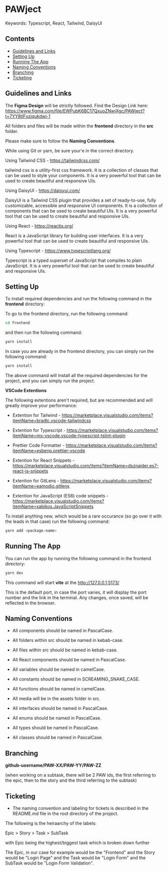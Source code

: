 # PAWject

Keywords: Typescript, React, Tailwind, DaisyUI

## Contents

- [Guidelines and Links](#guidelines)
- [Setting Up](#setting-up)
- [Running The App](#running-the-app)
- [Naming Conventions](#naming-conventions)
- [Branching](#branching)
- [Ticketing](#ticketing)


## Guidelines and Links

The **Figma Design** will be strictly followed.
Find the Design Link here: https://www.figma.com/file/EWPubK6BC17QxuoZNwjXgc/PAWject?t=7YY8tlFxziqukdwj-1

All folders and files will be made within the **frontend** directory in the **src** folder.

Please make sure to follow the **Naming Conventions**.

While using Git or yarn, be sure your'e in the correct directory.


Using Tailwind CSS - https://tailwindcss.com/

tailwind css is a utility-first css framework. It is a collection of classes that can be used to style your components. It is a very powerful tool that can be used to create beautiful and responsive UIs.


Using DaisyUI - https://daisyui.com/

DaisyUI is a Tailwind CSS plugin that provides a set of ready-to-use, fully customizable, accessible and responsive UI components. It is a collection of components that can be used to create beautiful UIs. It is a very powerful tool that can be used to create beautiful and responsive UIs.


Using React - https://reactjs.org/

React is a JavaScript library for building user interfaces. It is a very powerful tool that can be used to create beautiful and responsive UIs.


Using Typescript - https://www.typescriptlang.org/

Typescript is a typed superset of JavaScript that compiles to plain JavaScript. It is a very powerful tool that can be used to create beautiful and responsive UIs.

## Setting Up

To install required dependencies and run the following command in the **frontend** directory:

To go to the frontend directory, run the following command:

```bash
cd frontend
```

and then run the following command:

```bash
yarn install
```

In case you are already in the frontend directory, you can simply run the following command:

```bash
yarn install
```

The above command will install all the required dependencies for the project, and you can simply run the project. 

**VSCode Extentions**

The following extentions aren't required, but are recommended and will greatly improve your performance:

- Extention for Tailwind - https://marketplace.visualstudio.com/items?itemName=bradlc.vscode-tailwindcss
- Extention for Typescript - https://marketplace.visualstudio.com/items?itemName=ms-vscode.vscode-typescript-tslint-plugin
- Prettier Code Formatter - https://marketplace.visualstudio.com/items?itemName=esbenp.prettier-vscode
- Extention for React Snippets - https://marketplace.visualstudio.com/items?itemName=dsznajder.es7-react-js-snippets

- Extention for GitLens - https://marketplace.visualstudio.com/items?itemName=eamodio.gitlens
- Extention for JavaScript (ES6) code snippets - https://marketplace.visualstudio.com/items?itemName=xabikos.JavaScriptSnippets


To install anything new, which would be a rare occurance (so go over it with the leads in that case) run the following command:

```bash
yarn add <package-name>
```


## Running The App

You can run the app by running the following command in the frontend directory:

```bash
yarn dev
```

This command will start **vite** at the http://127.0.0.1:5173/

This is the default port, in case the port varies, it will display the port number and the link in the terminal. Any changes, once saved, will be reflected in the browser.


## Naming Conventions

- All components should be named in PascalCase.
- All folders within src should be named in kebab-case.
- All files within src should be named in kebab-case.
- All React components should be named in PascalCase.
- All variables should be named in camelCase.
- All constants should be named in SCREAMING_SNAKE_CASE.
- All functions should be named in camelCase.

- All media will be in the assets folder in src.

- All interfaces should be named in PascalCase.
- All enums should be named in PascalCase.
- All types should be named in PascalCase.
- All classes should be named in PascalCase.

## Branching

**github-username/PAW-XX/PAW-YY/PAW-ZZ**

(when working on a subtask, there will be 2 PAW ids, the first referring to the epic, then to the story and the third referring to the subtask)

## Ticketing

- The naming convention and labeling for tickets is described in the README.md file in the root directory of the project.

The following is the heiraarchy of the labels:

Epic > Story > Task > SubTask

with Epic being the highest/biggest task which is broken down further

The Epic, in our case for example would be the "Frontend" and the Story would be "Login Page" and the Task would be "Login Form" and the SubTask would be "Login Form Validation".
